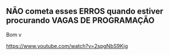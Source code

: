 ## NÃO cometa esses ERROS quando estiver procurando VAGAS DE PROGRAMAÇÃO

Bom v

https://www.youtube.com/watch?v=2spgNbS9Kig
